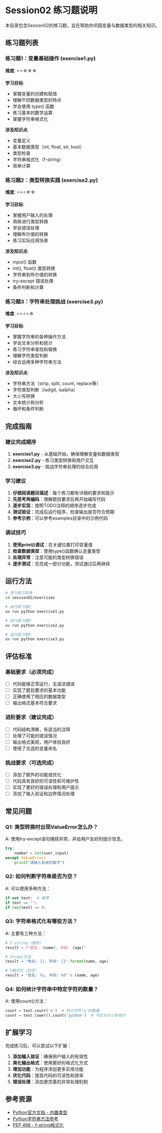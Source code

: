 # Session02 练习题说明

本目录包含Session02的练习题，旨在帮助你巩固变量与数据类型的相关知识。

## 练习题列表

### 练习题1：变量基础操作 (exercise1.py)
**难度**: ⭐⭐☆☆☆

**学习目标**:
- 掌握变量的创建和赋值
- 理解不同数据类型的特点
- 学会使用 type() 函数
- 练习基本的数学运算
- 掌握字符串格式化

**涉及知识点**:
- 变量定义
- 基本数据类型（int, float, str, bool）
- 类型检查
- 字符串格式化（f-string）
- 简单计算

### 练习题2：类型转换实践 (exercise2.py)
**难度**: ⭐⭐⭐☆☆

**学习目标**:
- 掌握用户输入的处理
- 熟练进行类型转换
- 学会错误处理
- 理解布尔值的转换
- 练习实际应用场景

**涉及知识点**:
- input() 函数
- int(), float() 类型转换
- 字符串到布尔值的转换
- try-except 错误处理
- 条件判断和计算

### 练习题3：字符串处理挑战 (exercise3.py)
**难度**: ⭐⭐⭐⭐☆

**学习目标**:
- 掌握字符串的各种操作方法
- 学会文本分析和统计
- 练习字符串查找和替换
- 理解字符类型判断
- 综合运用多种字符串方法

**涉及知识点**:
- 字符串方法（strip, split, count, replace等）
- 字符类型判断（isdigit, isalpha）
- 大小写转换
- 文本统计和分析
- 循环和条件判断

## 完成指南

### 建议完成顺序
1. **exercise1.py** - 从基础开始，确保理解变量和数据类型
2. **exercise2.py** - 练习类型转换和用户交互
3. **exercise3.py** - 挑战字符串处理的综合应用

### 学习建议
1. **仔细阅读题目描述**：每个练习都有详细的要求和提示
2. **先思考再编码**：理解题目要求后再开始编写代码
3. **逐步实现**：按照TODO注释的顺序逐步完成
4. **测试验证**：完成后运行程序，检查输出是否符合预期
5. **参考示例**：可以参考examples目录中的示例代码

### 调试技巧
1. **使用print()调试**：在关键位置打印变量值
2. **检查数据类型**：使用type()函数确认变量类型
3. **处理异常**：注意可能的类型转换错误
4. **逐步测试**：先完成一部分功能，测试通过后再继续

## 运行方法

```bash
# 进入练习目录
cd session02/exercises

# 运行练习题1
uv run python exercise1.py

# 运行练习题2
uv run python exercise2.py

# 运行练习题3
uv run python exercise3.py
```

## 评估标准

### 基础要求（必须完成）
- [ ] 代码能够正常运行，无语法错误
- [ ] 实现了题目要求的基本功能
- [ ] 正确使用了相应的数据类型
- [ ] 输出格式基本符合要求

### 进阶要求（建议完成）
- [ ] 代码结构清晰，有适当的注释
- [ ] 处理了可能的错误情况
- [ ] 输出格式美观，用户体验良好
- [ ] 使用了合适的变量命名

### 挑战要求（可选完成）
- [ ] 添加了额外的功能或优化
- [ ] 代码具有良好的可读性和可维护性
- [ ] 实现了更好的错误处理和用户提示
- [ ] 添加了输入验证和边界情况处理

## 常见问题

### Q1: 类型转换时出现ValueError怎么办？
A: 使用try-except语句捕获异常，并给用户友好的提示信息。

```python
try:
    number = int(user_input)
except ValueError:
    print("请输入有效的数字")
```

### Q2: 如何判断字符串是否为空？
A: 可以使用多种方法：
```python
if not text:  # 推荐
if text == "":
if len(text) == 0:
```

### Q3: 字符串格式化有哪些方法？
A: 主要有三种方法：
```python
# f-string（推荐）
result = f"姓名: {name}, 年龄: {age}"

# format方法
result = "姓名: {}, 年龄: {}".format(name, age)

# %格式化（旧式）
result = "姓名: %s, 年龄: %d" % (name, age)
```

### Q4: 如何统计字符串中特定字符的数量？
A: 使用count()方法：
```python
count = text.count('a')  # 统计字符'a'的数量
count = text.lower().count('python')  # 不区分大小写统计
```

## 扩展学习

完成练习后，可以尝试以下扩展：

1. **添加输入验证**：确保用户输入的有效性
2. **美化输出格式**：使用更好的格式化方式
3. **增加功能**：为程序添加更多实用功能
4. **优化代码**：提高代码的可读性和效率
5. **错误处理**：添加更完善的异常处理机制

## 参考资源

- [Python官方文档 - 内置类型](https://docs.python.org/3/library/stdtypes.html)
- [Python字符串方法参考](https://docs.python.org/3/library/stdtypes.html#string-methods)
- [PEP 498 - f-string格式化](https://www.python.org/dev/peps/pep-0498/)